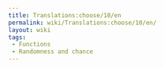```yaml
---
title: Translations:choose/10/en
permalink: wiki/Translations:choose/10/en/
layout: wiki
tags:
 - Functions
 - Randomness and chance
---
```



